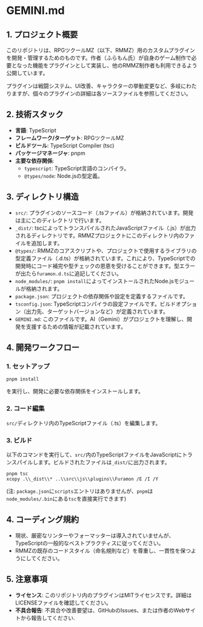 # GEMINI.md

## 1. プロジェクト概要

このリポジトリは、RPGツクールMZ（以下、RMMZ）用のカスタムプラグインを開発・管理するためのものです。作者（ふらもん氏）が自身のゲーム制作で必要となった機能をプラグインとして実装し、他のRMMZ制作者も利用できるよう公開しています。

プラグインは戦闘システム、UI改善、キャラクターの挙動変更など、多岐にわたりますが、個々のプラグインの詳細は各ソースファイルを参照してください。

## 2. 技術スタック

- **言語**: TypeScript
- **フレームワーク/ターゲット**: RPGツクールMZ
- **ビルドツール**: TypeScript Compiler (tsc)
- **パッケージマネージャ**: pnpm
- **主要な依存関係**:
  - `typescript`: TypeScript言語のコンパイラ。
  - `@types/node`: Node.jsの型定義。

## 3. ディレクトリ構造

- `src/`: プラグインのソースコード（.tsファイル）が格納されています。開発は主にこのディレクトリで行います。
- `_dist/`: tscによってトランスパイルされたJavaScriptファイル（.js）が出力されるディレクトリです。RMMZプロジェクトにこのディレクトリ内のファイルを追加します。
- `@types/`: RMMZのコアスクリプトや、プロジェクトで使用するライブラリの型定義ファイル（.d.ts）が格納されています。これにより、TypeScriptでの開発時にコード補完や型チェックの恩恵を受けることができます。型エラーが出たら`furamon.d.ts`に追記してください。
- `node_modules/`: `pnpm install`によってインストールされたNode.jsモジュールが格納されます。
- `package.json`: プロジェクトの依存関係や設定を定義するファイルです。
- `tsconfig.json`: TypeScriptコンパイラの設定ファイルです。ビルドオプション（出力先、ターゲットバージョンなど）が定義されています。
- `GEMINI.md`: このファイルです。AI（Gemini）がプロジェクトを理解し、開発を支援するための情報が記載されています。

## 4. 開発ワークフロー

### 1. セットアップ

```shell
pnpm install
```

を実行し、開発に必要な依存関係をインストールします。

### 2. コード編集

`src/`ディレクトリ内のTypeScriptファイル（.ts）を編集します。

### 3. ビルド

以下のコマンドを実行して、`src/`内のTypeScriptファイルをJavaScriptにトランスパイルします。ビルドされたファイルは`_dist/`に出力されます。

```shell
pnpm tsc
xcopy .\\_dist\\* ..\\src\\js\\plugins\\Furamon /E /I /Y
```

(注: `package.json`に`scripts`エントリはありませんが、`pnpm`は`node_modules/.bin`にある`tsc`を直接実行できます)

## 4. コーディング規約

- 現状、厳密なリンターやフォーマッターは導入されていませんが、TypeScriptの一般的なベストプラクティスに従ってください。
- RMMZの既存のコードスタイル（命名規則など）を尊重し、一貫性を保つようにしてください。

## 5. 注意事項

- **ライセンス**: このリポジトリ内のプラグインはMITライセンスです。詳細はLICENSEファイルを確認してください。
- **不具合報告**: 不具合や改善要望は、GitHubのIssues、または作者のWebサイトから報告してください.
